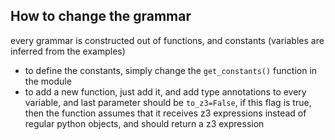 ## How to change the grammar
every grammar is constructed out of functions,
and constants (variables are inferred from the examples)

- to define the constants, simply change the `get_constants()` 
function in the module
- to add a new function, just add it, and add type annotations
to every variable, and last parameter should be `to_z3=False`, 
  if this flag is true, then the function assumes that it receives z3 expressions
  instead of regular python objects, and should return a z3 expression
  